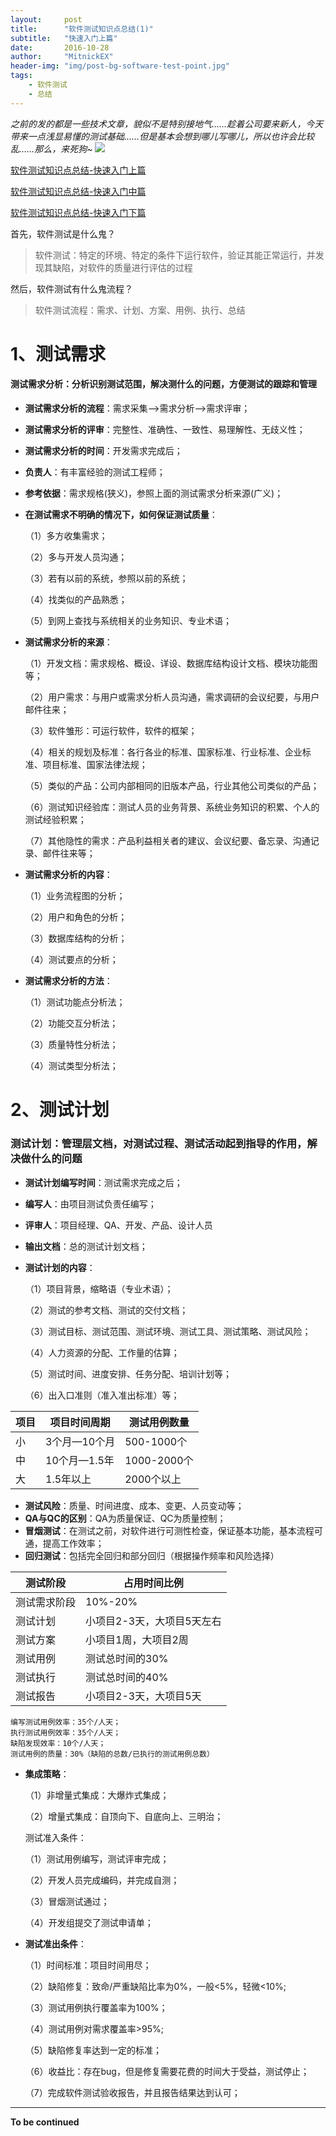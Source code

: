 ```yaml
---
layout:     post
title:      "软件测试知识点总结(1)"
subtitle:   "快速入门上篇"
date:       2016-10-28
author:     "MitnickEX"
header-img: "img/post-bg-software-test-point.jpg"
tags:
    - 软件测试
    - 总结
---
```


*之前的发的都是一些技术文章，貌似不是特别接地气……趁着公司要来新人，今天带来一点浅显易懂的测试基础……但是基本会想到哪儿写哪儿，所以也许会比较乱……那么，来死狗~*
![](http://i.imgur.com/rQDaWrr.jpg)

[软件测试知识点总结-快速入门上篇](http://mitnickex.github.io/2016/10/26/software_test_point1/)

[软件测试知识点总结-快速入门中篇](http://mitnickex.github.io/2016/10/26/software_test_point2/)

[软件测试知识点总结-快速入门下篇](http://mitnickex.github.io/2016/10/26/software_test_point3/)

首先，软件测试是什么鬼？
> 软件测试：特定的环境、特定的条件下运行软件，验证其能正常运行，并发现其缺陷，对软件的质量进行评估的过程

然后，软件测试有什么鬼流程？
> 软件测试流程：需求、计划、方案、用例、执行、总结

# 1、测试需求 #
#### 测试需求分析：分析识别测试范围，解决测什么的问题，方便测试的跟踪和管理 ####
- **测试需求分析的流程**：需求采集—>需求分析—>需求评审；
- **测试需求分析的评审**：完整性、准确性、一致性、易理解性、无歧义性；
- **测试需求分析的时间**：开发需求完成后；
- **负责人**：有丰富经验的测试工程师；
- **参考依据**：需求规格(狭义)，参照上面的测试需求分析来源(广义)；
- **在测试需求不明确的情况下，如何保证测试质量**：

	（1）多方收集需求；
	
	（2）多与开发人员沟通；
	
	（3）若有以前的系统，参照以前的系统；
	
	（4）找类似的产品熟悉；
	
	（5）到网上查找与系统相关的业务知识、专业术语；

- **测试需求分析的来源**：

	（1）开发文档：需求规格、概设、详设、数据库结构设计文档、模块功能图等；
	
	（2）用户需求：与用户或需求分析人员沟通，需求调研的会议纪要，与用户邮件往来；
	
	（3）软件雏形：可运行软件，软件的框架；
	
	（4）相关的规划及标准：各行各业的标准、国家标准、行业标准、企业标准、项目标准、国家法律法规；
	
	（5）类似的产品：公司内部相同的旧版本产品，行业其他公司类似的产品；
	
	（6）测试知识经验库：测试人员的业务背景、系统业务知识的积累、个人的测试经验积累；
	
	（7）其他隐性的需求：产品利益相关者的建议、会议纪要、备忘录、沟通记录、邮件往来等；

- **测试需求分析的内容**：

	（1）业务流程图的分析；
	
	（2）用户和角色的分析；
	
	（3）数据库结构的分析；
	
	（4）测试要点的分析；

- **测试需求分析的方法**：

	（1）测试功能点分析法；
	
	（2）功能交互分析法；
	
	（3）质量特性分析法；
	
	（4）测试类型分析法；
# 2、测试计划 #

### 测试计划：管理层文档，对测试过程、测试活动起到指导的作用，解决做什么的问题 ###

- **测试计划编写时间**：测试需求完成之后；
- **编写人**：由项目测试负责任编写；
- **评审人**：项目经理、QA、开发、产品、设计人员
- **输出文档**：总的测试计划文档；
- **测试计划的内容**：

	（1）项目背景，缩略语（专业术语）；
	
	（2）测试的参考文档、测试的交付文档；
	
	（3）测试目标、测试范围、测试环境、测试工具、测试策略、测试风险；
	
	（4）人力资源的分配、工作量的估算；
	
	（5）测试时间、进度安排、任务分配、培训计划等；
	
	（6）出入口准则（准入准出标准）等；

|项目|项目时间周期|测试用例数量|
|---|---|---|
|小|	3个月—10个月|500-1000个|
|中|10个月—1.5年|1000-2000个|
|大|	1.5年以上|2000个以上|

- **测试风险**：质量、时间进度、成本、变更、人员变动等；
- **QA与QC的区别**：QA为质量保证、QC为质量控制；
- **冒烟测试**：在测试之前，对软件进行可测性检查，保证基本功能，基本流程可通，提高工作效率；
- **回归测试**：包括完全回归和部分回归（根据操作频率和风险选择）

|测试阶段|	占用时间比例|
|---|---|
|测试需求阶段|	10%-20%|
|测试计划|	小项目2-3天，大项目5天左右|
|测试方案|	小项目1周，大项目2周|
|测试用例|	测试总时间的30%|
|测试执行|	测试总时间的40%|
|测试报告|	小项目2-3天，大项目5天|
 
    编写测试用例效率：35个/人天；
    执行测试用例效率：35个/人天；
    缺陷发现效率：10个/人天；
    测试用例的质量：30%（缺陷的总数/已执行的测试用例总数）

- **集成策略**：

	（1）非增量式集成：大爆炸式集成；
	
	（2）增量式集成：自顶向下、自底向上、三明治；
	
	测试准入条件：
	
	（1）测试用例编写，测试评审完成；
	
	（2）开发人员完成编码，并完成自测；
	
	（3）冒烟测试通过；
	
	（4）开发组提交了测试申请单；

- **测试准出条件**：

	（1）时间标准：项目时间用尽；
	
	（2）缺陷修复：致命/严重缺陷比率为0%，一般<5%，轻微<10%;
	
	（3）测试用例执行覆盖率为100%；
	
	（4）测试用例对需求覆盖率>95%;
	
	（5）缺陷修复率达到一定的标准；
	
	（6）收益比：存在bug，但是修复需要花费的时间大于受益，测试停止；
	
	（7）完成软件测试验收报告，并且报告结果达到认可；

---
**To be continued**